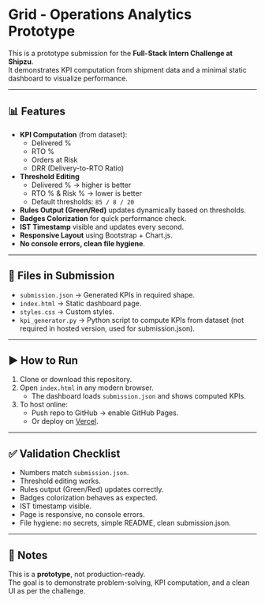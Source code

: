 # Grid - Operations Analytics Prototype

This is a prototype submission for the **Full-Stack Intern Challenge at Shipzu**.  
It demonstrates KPI computation from shipment data and a minimal static dashboard to visualize performance.

---

## 📊 Features
- **KPI Computation** (from dataset):
  - Delivered %
  - RTO %
  - Orders at Risk
  - DRR (Delivery-to-RTO Ratio)
- **Threshold Editing**  
  - Delivered % → higher is better  
  - RTO % & Risk % → lower is better  
  - Default thresholds: `85 / 8 / 20`
- **Rules Output (Green/Red)** updates dynamically based on thresholds.
- **Badges Colorization** for quick performance check.
- **IST Timestamp** visible and updates every second.
- **Responsive Layout** using Bootstrap + Chart.js.
- **No console errors, clean file hygiene**.

---

## 📂 Files in Submission
- `submission.json` → Generated KPIs in required shape.  
- `index.html` → Static dashboard page.  
- `styles.css` → Custom styles.  
- `kpi_generator.py` → Python script to compute KPIs from dataset (not required in hosted version, used for submission.json).  

---

## ▶️ How to Run
1. Clone or download this repository.  
2. Open `index.html` in any modern browser.  
   - The dashboard loads `submission.json` and shows computed KPIs.  
3. To host online:
   - Push repo to GitHub → enable GitHub Pages.  
   - Or deploy on [Vercel](https://vercel.com).  

---

## ✅ Validation Checklist
- Numbers match `submission.json`.  
- Threshold editing works.  
- Rules output (Green/Red) updates correctly.  
- Badges colorization behaves as expected.  
- IST timestamp visible.  
- Page is responsive, no console errors.  
- File hygiene: no secrets, simple README, clean submission.json.  

---

## 📝 Notes
This is a **prototype**, not production-ready.  
The goal is to demonstrate problem-solving, KPI computation, and a clean UI as per the challenge.
